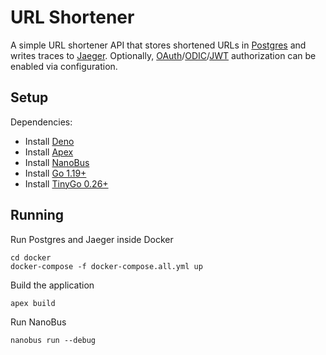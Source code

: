 # URL Shortener

A simple URL shortener API that stores shortened URLs in [Postgres](https://www.postgresql.org) and writes traces to [Jaeger](https://www.jaegertracing.io). Optionally, [OAuth](https://oauth.net)/[ODIC](https://openid.net/connect/)/[JWT](https://jwt.io) authorization can be enabled via configuration.

## Setup

Dependencies:

* Install [Deno](https://github.com/denoland/deno_install)
* Install [Apex](https://apexlang.io)
* Install [NanoBus](https://github.com/nanobus/nanobus/blob/main/README.md#getting-started)
* Install [Go 1.19+](https://go.dev/doc/install)
* Install [TinyGo 0.26+](https://tinygo.org/getting-started/install/)

## Running

Run Postgres and Jaeger inside Docker

```cli
cd docker
docker-compose -f docker-compose.all.yml up
```

Build the application

```cli
apex build
```

Run NanoBus

 ```cli
nanobus run --debug
```
